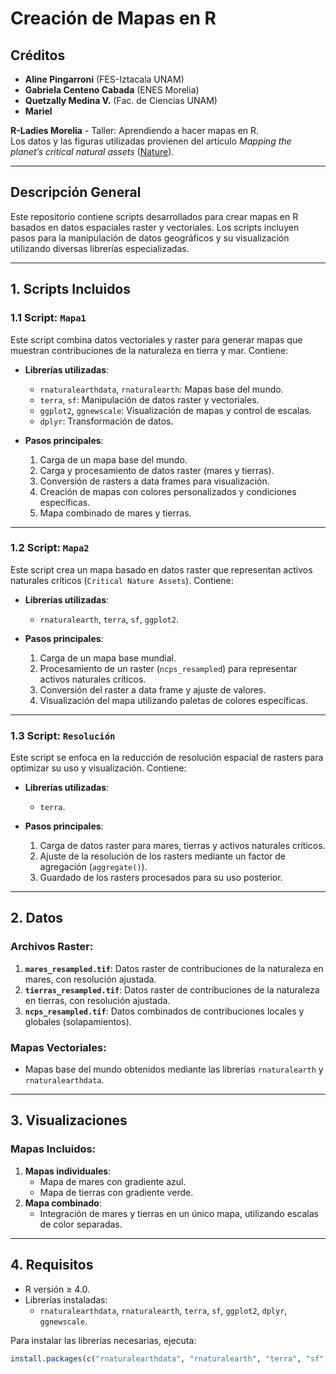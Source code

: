# Creación de Mapas en R

## Créditos

- **Aline Pingarroni** (FES-Iztacala UNAM)  
- **Gabriela Centeno Cabada** (ENES Morelia)  
- **Quetzally Medina V.** (Fac. de Ciencias UNAM)  
- **Mariel**  

**R-Ladies Morelia** - Taller: Aprendiendo a hacer mapas en R.  
Los datos y las figuras utilizadas provienen del artículo *Mapping the planet’s critical natural assets* ([Nature](https://www.nature.com/articles/s41559-022-01934-5)).

---

## Descripción General

Este repositorio contiene scripts desarrollados para crear mapas en R basados en datos espaciales raster y vectoriales. Los scripts incluyen pasos para la manipulación de datos geográficos y su visualización utilizando diversas librerías especializadas.

---

## 1. Scripts Incluidos

### 1.1 Script: `Mapa1`
Este script combina datos vectoriales y raster para generar mapas que muestran contribuciones de la naturaleza en tierra y mar. Contiene:

- **Librerías utilizadas**: 
  - `rnaturalearthdata`, `rnaturalearth`: Mapas base del mundo.
  - `terra`, `sf`: Manipulación de datos raster y vectoriales.
  - `ggplot2`, `ggnewscale`: Visualización de mapas y control de escalas.
  - `dplyr`: Transformación de datos.

- **Pasos principales**:
  1. Carga de un mapa base del mundo.
  2. Carga y procesamiento de datos raster (mares y tierras).
  3. Conversión de rasters a data frames para visualización.
  4. Creación de mapas con colores personalizados y condiciones específicas.
  5. Mapa combinado de mares y tierras.

---

### 1.2 Script: `Mapa2`
Este script crea un mapa basado en datos raster que representan activos naturales críticos (`Critical Nature Assets`). Contiene:

- **Librerías utilizadas**: 
  - `rnaturalearth`, `terra`, `sf`, `ggplot2`.

- **Pasos principales**:
  1. Carga de un mapa base mundial.
  2. Procesamiento de un raster (`ncps_resampled`) para representar activos naturales críticos.
  3. Conversión del raster a data frame y ajuste de valores.
  4. Visualización del mapa utilizando paletas de colores específicas.

---

### 1.3 Script: `Resolución`
Este script se enfoca en la reducción de resolución espacial de rasters para optimizar su uso y visualización. Contiene:

- **Librerías utilizadas**: 
  - `terra`.

- **Pasos principales**:
  1. Carga de datos raster para mares, tierras y activos naturales críticos.
  2. Ajuste de la resolución de los rasters mediante un factor de agregación (`aggregate()`).
  3. Guardado de los rasters procesados para su uso posterior.

---

## 2. Datos

### Archivos Raster:
1. **`mares_resampled.tif`**: Datos raster de contribuciones de la naturaleza en mares, con resolución ajustada.
2. **`tierras_resampled.tif`**: Datos raster de contribuciones de la naturaleza en tierras, con resolución ajustada.
3. **`ncps_resampled.tif`**: Datos combinados de contribuciones locales y globales (solapamientos).

### Mapas Vectoriales:
- Mapas base del mundo obtenidos mediante las librerías `rnaturalearth` y `rnaturalearthdata`.

---

## 3. Visualizaciones

### Mapas Incluidos:
1. **Mapas individuales**:
   - Mapa de mares con gradiente azul.
   - Mapa de tierras con gradiente verde.
2. **Mapa combinado**:
   - Integración de mares y tierras en un único mapa, utilizando escalas de color separadas.

---

## 4. Requisitos

- R versión ≥ 4.0.
- Librerías instaladas:
  - `rnaturalearthdata`, `rnaturalearth`, `terra`, `sf`, `ggplot2`, `dplyr`, `ggnewscale`.

Para instalar las librerías necesarias, ejecuta:
```R
install.packages(c("rnaturalearthdata", "rnaturalearth", "terra", "sf", "ggplot2", "dplyr", "ggnewscale"))
